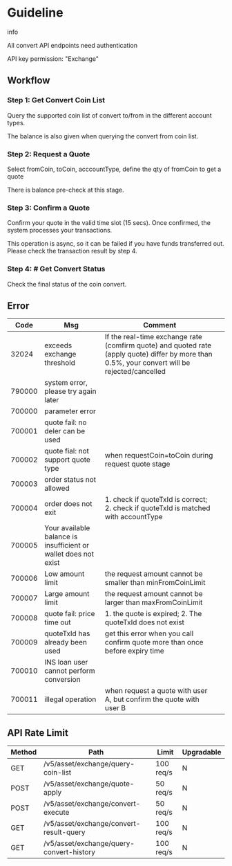 # Guideline
info

All convert API endpoints need authentication

API key permission: "Exchange"

## Workflow

### Step 1: Get Convert Coin List

Query the supported coin list of convert to/from in the different account types.

The balance is also given when querying the convert from coin list.

### Step 2: Request a Quote

Select fromCoin, toCoin, acccountType, define the qty of fromCoin to get a quote

There is balance pre-check at this stage.

### Step 3: Confirm a Quote

Confirm your quote in the valid time slot (15 secs). Once confirmed, the system processes your transactions.

This operation is async, so it can be failed if you have funds transferred out. Please check the transaction result by step 4.

### Step 4: # Get Convert Status

Check the final status of the coin convert.

## Error
| Code   | Msg                                                             | Comment                                                                                                                                        |   |
|--------|-----------------------------------------------------------------|------------------------------------------------------------------------------------------------------------------------------------------------|---|
| 32024  | exceeds exchange threshold                                      | If the real-time exchange rate (comfirm quote) and quoted rate (apply quote) differ by more than 0.5%, your convert will be rejected/cancelled |   |
| 790000 | system error, please try again later                            |                                                                                                                                                |   |
| 700000 | parameter error                                                 |                                                                                                                                                |   |
| 700001 | quote fail: no deler can be used                                |                                                                                                                                                |   |
| 700002 | quote fial: not support quote type                              | when requestCoin=toCoin during request quote stage                                                                                             |   |
| 700003 | order status not allowed                                        |                                                                                                                                                |   |
| 700004 | order does not exit                                             | 1. check if quoteTxId is correct; 2. check if quoteTxId is matched with accountType                                                            |   |
| 700005 | Your available balance is insufficient or wallet does not exist |                                                                                                                                                |   |
| 700006 | Low amount limit                                                | the request amount cannot be smaller than minFromCoinLimit                                                                                     |   |
| 700007 | Large amount limit                                              | the request amount cannot be larger than maxFromCoinLimit                                                                                      |   |
| 700008 | quote fail: price time out                                      | 1. the quote is expired; 2. The quoteTxId does not exist                                                                                       |   |
| 700009 | quoteTxId has already been used                                 | get this error when you call confirm quote more than once before expiry time                                                                   |   |
| 700010 | INS loan user cannot perform conversion                         |                                                                                                                                                |   |
| 700011 | illegal operation                                               | when request a quote with user A, but confirm the quote with user B                                                                            |   


## API Rate Limit
| Method | Path                                     | Limit     | Upgradable |
|--------|------------------------------------------|-----------|------------|
| GET    | /v5/asset/exchange/query-coin-list       | 100 req/s | N          |
| POST   | /v5/asset/exchange/quote-apply           | 50 req/s  | N          |
| POST   | /v5/asset/exchange/convert-execute       | 50 req/s  | N          |
| GET    | /v5/asset/exchange/convert-result-query  | 100 req/s | N          |
| GET    | /v5/asset/exchange/query-convert-history | 100 req/s | N          |


